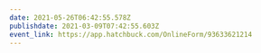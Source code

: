 ```yaml
---
date: 2021-05-26T06:42:55.578Z
publishdate: 2021-03-09T07:42:55.603Z
event_link: https://app.hatchbuck.com/OnlineForm/93633621214
---
```

